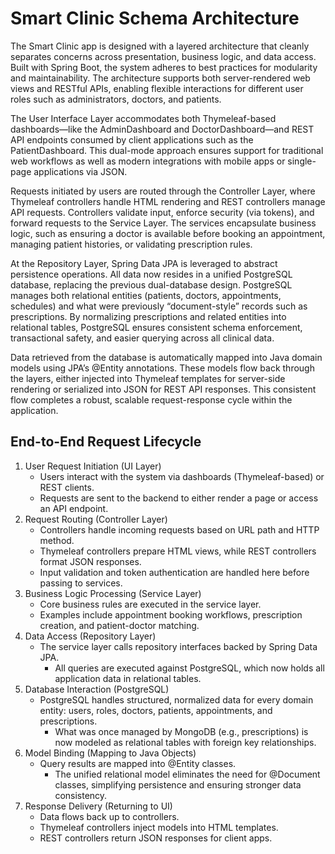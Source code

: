 # Smart Clinic Schema Architecture

The Smart Clinic app is designed with a layered architecture that cleanly
separates concerns across presentation, business logic, and data access. Built
with Spring Boot, the system adheres to best practices for modularity and
maintainability. The architecture supports both server-rendered web views and
RESTful APIs, enabling flexible interactions for different user roles such as
administrators, doctors, and patients.

The User Interface Layer accommodates both Thymeleaf-based dashboards—like the
AdminDashboard and DoctorDashboard—and REST API endpoints consumed by client
applications such as the PatientDashboard. This dual-mode approach ensures
support for traditional web workflows as well as modern integrations with
mobile apps or single-page applications via JSON.

Requests initiated by users are routed through the Controller Layer, where
Thymeleaf controllers handle HTML rendering and REST controllers manage API
requests. Controllers validate input, enforce security (via tokens), and
forward requests to the Service Layer. The services encapsulate business logic,
such as ensuring a doctor is available before booking an appointment, managing
patient histories, or validating prescription rules.

At the Repository Layer, Spring Data JPA is leveraged to abstract persistence
operations. All data now resides in a unified PostgreSQL database, replacing
the previous dual-database design. PostgreSQL manages both relational entities
(patients, doctors, appointments, schedules) and what were previously
“document-style” records such as prescriptions. By normalizing prescriptions
and related entities into relational tables, PostgreSQL ensures consistent
schema enforcement, transactional safety, and easier querying across all
clinical data.

Data retrieved from the database is automatically mapped into Java domain
models using JPA’s @Entity annotations. These models flow back through the
layers, either injected into Thymeleaf templates for server-side rendering or
serialized into JSON for REST API responses. This consistent flow completes a
robust, scalable request-response cycle within the application.

## End-to-End Request Lifecycle

1. User Request Initiation (UI Layer)
   - Users interact with the system via dashboards (Thymeleaf-based) or REST clients.
   - Requests are sent to the backend to either render a page or access an API endpoint.
2. Request Routing (Controller Layer)
   - Controllers handle incoming requests based on URL path and HTTP method.
   - Thymeleaf controllers prepare HTML views, while REST controllers format JSON responses.
   - Input validation and token authentication are handled here before passing to services.
3. Business Logic Processing (Service Layer)
   - Core business rules are executed in the service layer.
   - Examples include appointment booking workflows, prescription creation, and patient-doctor matching.
4. Data Access (Repository Layer)
   - The service layer calls repository interfaces backed by Spring Data JPA.
     - All queries are executed against PostgreSQL, which now holds all application data in relational tables.
5. Database Interaction (PostgreSQL)
   - PostgreSQL handles structured, normalized data for every domain entity: users, roles, doctors, patients, appointments, and prescriptions.
     - What was once managed by MongoDB (e.g., prescriptions) is now modeled as relational tables with foreign key relationships.
6. Model Binding (Mapping to Java Objects)
   - Query results are mapped into @Entity classes.
     - The unified relational model eliminates the need for @Document classes, simplifying persistence and ensuring stronger data consistency.
7. Response Delivery (Returning to UI)
   - Data flows back up to controllers.
   - Thymeleaf controllers inject models into HTML templates.
   - REST controllers return JSON responses for client apps.
